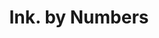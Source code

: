---
layout: page_project
id: ink_numbers
status: active
title: Ink. by Numbers
tagline: Bunch of quick infographics to show (and brag), what's happening at Ink, this semester.
contributors: 
 - sarthaka
 - vedants
trellourl: https://trello.com/b/qOgpON0H/ink-by-numbers
facebookurl: https://www.facebook.com/ink.iiitd/posts/656965571105815
twitterurl:
behanceurl:
permalink: /projects/ink_numbers
image: numbers.png
---
